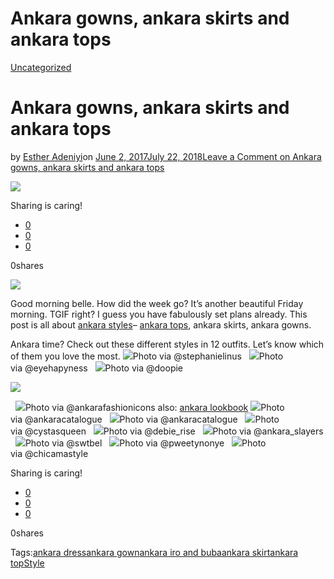 # Ankara gowns, ankara skirts and ankara tops

[Uncategorized](https://estheradeniyi.com/category/uncategorized/)
# Ankara gowns, ankara skirts and ankara tops

by [Esther Adeniyi](https://estheradeniyi.com/author/esther-adeniyi/)on [June 2, 2017July 22, 2018](https://estheradeniyi.com/ankara-gowns-ankara-skirts-ankara-tops/)[Leave a Comment on Ankara gowns, ankara skirts and ankara tops](https://estheradeniyi.com/ankara-gowns-ankara-skirts-ankara-tops/#respond)

![](images\Ankarastyle8-1.png)

Sharing is caring!

- [0](https://www.facebook.com/sharer/sharer.php?u=https%3A%2F%2Festheradeniyi.com%2Fankara-gowns-ankara-skirts-ankara-tops%2F&amp;t=Ankara%20gowns%2C%20ankara%20skirts%20and%20ankara%20tops)
- [0](https://twitter.com/intent/tweet?text=Ankara%20gowns%2C%20ankara%20skirts%20and%20ankara%20tops&amp;url=https%3A%2F%2Festheradeniyi.com%2Fankara-gowns-ankara-skirts-ankara-tops%2F)
- [0](#)

0shares

[![](images\Ankarastyle8-1023x1024.png)](images\Ankarastyle8-1023x1024.png)

Good morning belle. How did the week go? It&#x2019;s another beautiful Friday morning. TGIF right? I guess you have fabulously set plans already. This post is all about [ankara styles](https://estheradeniyi.com/beautiful-ankara-styles-to-sew-now/)&#x2013; [ankara tops](https://estheradeniyi.com/fabulous-ankara-tops-in-33-differen/), ankara skirts, ankara gowns.

Ankara time? Check out these different styles in 12 outfits. Let&#x2019;s know which of them you love the most.
[![](images\Ankarastyle3.png)](images\Ankarastyle3.png)Photo via&#xA0;@stephanielinus
&#xA0;
[![](images\Ankarastyle4-1024x952.png)](images\Ankarastyle4-1024x952.png)Photo via&#xA0;@eyehapyness
&#xA0;
[![](images\Ankarastyle5-845x1024.png)](images\Ankarastyle5-845x1024.png)Photo via&#xA0;@doopie
&#xA0;

[![](images\Ankarastyle6.png)](images\Ankarastyle6.png)

&#xA0;
[![](images\Ankarastyle7.png)](images\Ankarastyle7.png)Photo via&#xA0;@ankarafashionicons
also: [ankara lookbook](https://estheradeniyi.com/ankara-lookbook-3-mix-em-up/)
[![](images\Ankarastyle8-1023x1024.png)](images\Ankarastyle8-1023x1024.png)Photo via&#xA0;@ankaracatalogue
&#xA0;
[![](images\Ankarastyle9.png)](images\Ankarastyle9.png)Photo via&#xA0;@ankaracatalogue
&#xA0;
[![](images\Ankarastyle10.png)](images\Ankarastyle10.png)Photo via&#xA0;@cystasqueen
&#xA0;
[![](images\Ankarastyle11-1024x912.png)](images\Ankarastyle11-1024x912.png)Photo via&#xA0;@debie_rise
&#xA0;
[![](images\Ankarastyle12.png)](images\Ankarastyle12.png)Photo via&#xA0;@ankara_slayers
&#xA0;
[![](images\Ankarastyles1.png)](images\Ankarastyles1.png)Photo via&#xA0;@swtbel
&#xA0;
[![](images\Ankarastyles2-869x1024.png)](images\Ankarastyles2-869x1024.png)Photo via&#xA0;@pweetynonye
&#xA0;
[![](images\PhotoGrid_1496234719231.png)](images\PhotoGrid_1496234719231.png)Photo via&#xA0;@chicamastyle
&#xA0;

Sharing is caring!

- [0](https://www.facebook.com/sharer/sharer.php?u=https%3A%2F%2Festheradeniyi.com%2Fankara-gowns-ankara-skirts-ankara-tops%2F&amp;t=Ankara%20gowns%2C%20ankara%20skirts%20and%20ankara%20tops)
- [0](https://twitter.com/intent/tweet?text=Ankara%20gowns%2C%20ankara%20skirts%20and%20ankara%20tops&amp;url=https%3A%2F%2Festheradeniyi.com%2Fankara-gowns-ankara-skirts-ankara-tops%2F)
- [0](#)

0shares

Tags:[ankara dress](https://estheradeniyi.com/tag/ankara-dress/)[ankara gown](https://estheradeniyi.com/tag/ankara-gown/)[ankara iro and buba](https://estheradeniyi.com/tag/ankara-iro-and-buba/)[ankara skirt](https://estheradeniyi.com/tag/ankara-skirt/)[ankara top](https://estheradeniyi.com/tag/ankara-top/)[Style](https://estheradeniyi.com/tag/style/)